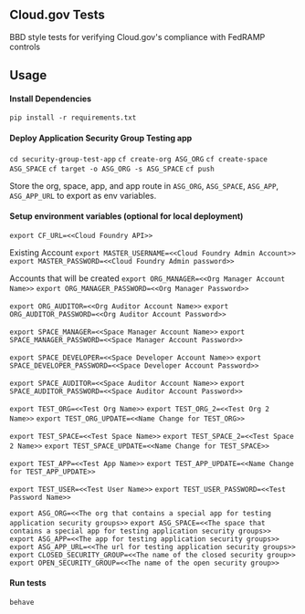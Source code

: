## Cloud.gov Tests
BBD style tests for verifying Cloud.gov's compliance with FedRAMP controls

## Usage

#### Install Dependencies  
`pip install -r requirements.txt`

#### Deploy Application Security Group Testing app
`cd security-group-test-app`
`cf create-org ASG_ORG`
`cf create-space ASG_SPACE`
`cf target -o ASG_ORG -s ASG_SPACE`
`cf push`

Store the org, space, app, and app route in `ASG_ORG`, `ASG_SPACE`, `ASG_APP`, `ASG_APP_URL` to export as env variables.

#### Setup environment variables (optional for local deployment)
`export CF_URL=<<Cloud Foundry API>>`

Existing Account
`export MASTER_USERNAME=<<Cloud Foundry Admin Account>>`
`export MASTER_PASSWORD=<<Cloud Foundry Admin password>>`

Accounts that will be created
`export ORG_MANAGER=<<Org Manager Account Name>>`
`export ORG_MANAGER_PASSWORD=<<Org Manager Password>>`

`export ORG_AUDITOR=<<Org Auditor Account Name>>`
`export ORG_AUDITOR_PASSWORD=<<Org Auditor Account Password>>`

`export SPACE_MANAGER=<<Space Manager Account Name>>`
`export SPACE_MANAGER_PASSWORD=<<Space Manager Account Password>>`

`export SPACE_DEVELOPER=<<Space Developer Account Name>>`
`export SPACE_DEVELOPER_PASSWORD=<<Space Developer Account Password>>`

`export SPACE_AUDITOR=<<Space Auditor Account Name>>`
`export SPACE_AUDITOR_PASSWORD=<<Space Auditor Account Password>>`

`export TEST_ORG=<<Test Org Name>>`
`export TEST_ORG_2=<<Test Org 2 Name>>`
`export TEST_ORG_UPDATE=<<Name Change for TEST_ORG>>`

`export TEST_SPACE=<<Test Space Name>>`
`export TEST_SPACE_2=<<Test Space 2 Name>>`
`export TEST_SPACE_UPDATE=<<Name Change for TEST_SPACE>>`

`export TEST_APP=<<Test App Name>>`
`export TEST_APP_UPDATE=<<Name Change for TEST_APP_UPDATE>>`

`export TEST_USER=<<Test User Name>>`
`export TEST_USER_PASSWORD=<<Test Password Name>>`

`export ASG_ORG=<<The org that contains a special app for testing application security groups>>`
`export ASG_SPACE=<<The space that contains a special app for testing application security groups>>`
`export ASG_APP=<<The app for testing application security groups>>`
`export ASG_APP_URL=<<The url for testing application security groups>>`
`export CLOSED_SECURITY_GROUP=<<The name of the closed security group>>`
`export OPEN_SECURITY_GROUP=<<The name of the open security group>>`


#### Run tests
`behave`
